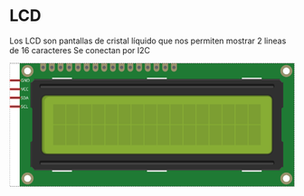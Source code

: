 # LCD

Los LCD son pantallas de cristal líquido que nos permiten mostrar 2 lineas de 16 caracteres
Se conectan por I2C

![](../images/LCD.png)
